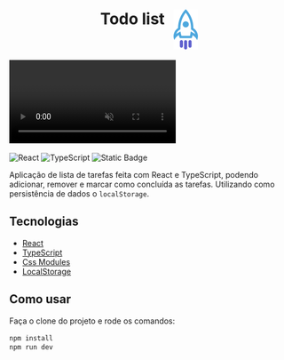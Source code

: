 <h1 style="display: flex; justify-content: center; gap: 1rem">
  Todo list <img src="./public/rocket.svg" />
</h1>

<video src="/todo-list.mp4" autoPlay loop muted></video>

![React](https://img.shields.io/badge/react-%2320232a.svg?style=for-the-badge&logo=react&logoColor=%2361DAFB)
![TypeScript](https://img.shields.io/badge/typescript-%23007ACC.svg?style=for-the-badge&logo=typescript&logoColor=white)
![Static Badge](https://img.shields.io/badge/MIT-maker?style=for-the-badge&label=License&labelColor=%23303030&color=%23808080)

Aplicação de lista de tarefas feita com React e TypeScript, podendo adicionar, remover e marcar como concluída as tarefas. Utilizando como persistência de dados o `localStorage`.

## Tecnologias

- [React](https://reactjs.org/)
- [TypeScript](https://www.typescriptlang.org/)
- [Css Modules](https://github.com/css-modules/css-modules)
- [LocalStorage](https://developer.mozilla.org/pt-BR/docs/Web/API/Window/localStorage)

## Como usar
Faça o clone do projeto e rode os comandos:
```bash
npm install
npm run dev
```